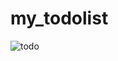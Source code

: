 # my_todolist



![todo](https://github.com/Nineta1es/my_todolist/assets/118688556/976406c8-043e-4f5a-9e24-9ea278cbaa5a)